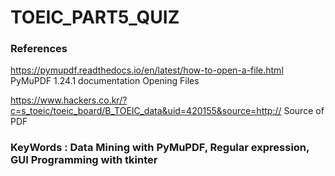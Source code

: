 # TOEIC_PART5_QUIZ
 
### References

https://pymupdf.readthedocs.io/en/latest/how-to-open-a-file.html PyMuPDF 1.24.1 documentation Opening Files

https://www.hackers.co.kr/?c=s_toeic/toeic_board/B_TOEIC_data&uid=420155&source=http:// Source of PDF

### KeyWords : Data Mining with PyMuPDF, Regular expression, GUI Programming with tkinter
